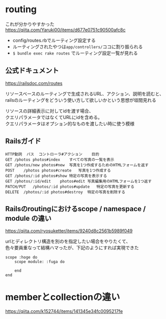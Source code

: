 # routing
これが分かりやすかった  
https://qiita.com/Yaruki00/items/d677e0751c90500afc8c

- config/routes.rbでルーティング設定する
- ルーティングされたやつは`app/controllers/`ココに割り振られる
- `$ bundle exec rake routes` でルーティング設定一覧が見れる

## 公式ドキュメント
https://railsdoc.com/routes

リソースベースのルーティングで生成されるURL、アクション、説明を読むと、  
railsのルーティングをどういう使い方して欲しいかという思想が垣間見れる

リソースの詳細表示に対してidを渡す場合、  
クエリパラメータではなくてURLにidを含める。  
クエリパラメータはオプション的なものを渡したい時に使う模様

## Railsガイド
```
HTTP動詞	パス	コントローラ#アクション	目的
GET	/photos	photos#index	すべての写真の一覧を表示
GET	/photos/new	photos#new	写真を1つ作成するためのHTMLフォームを返す
POST	/photos	photos#create	写真を1つ作成する
GET	/photos/:id	photos#show	特定の写真を表示する
GET	/photos/:id/edit	photos#edit	写真編集用のHTMLフォームを1つ返す
PATCH/PUT	/photos/:id	photos#update	特定の写真を更新する
DELETE	/photos/:id	photos#destroy	特定の写真を削除する
```

## Railsのroutingにおけるscope / namespace / module の違い
https://qiita.com/ryosuketter/items/9240d8c2561b5989f049

urlとディレクトリ構造を別のを指定したい場合をやりたくて、  
色々要員重なって結構ハマったが、下記のようにすれば実現できた  
```
scope :hoge do
    scope module: :fuga do

    end
end
```

# memberとcollectionの違い
https://qiita.com/k152744/items/141345e34fc0095217fe